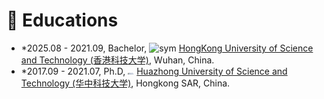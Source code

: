# 📖 Educations
- *2025.08 - 2021.09, Bachelor, <img src='images/HUST.png' alt="sym" width="10%"> [HongKong University of Science and Technology (香港科技大学)](https://ece.hkust.edu.hk/), Wuhan, China.
- *2017.09 - 2021.07, Ph.D, <img src="/images/HKUST_logo.png" alt="sym" width="10"> [Huazhong University of Science and Technology (华中科技大学)](https://ei.hust.edu.cn/), Hongkong SAR, China.

